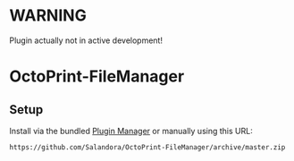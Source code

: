# WARNING

Plugin actually not in active development!

# OctoPrint-FileManager

## Setup

Install via the bundled [Plugin Manager](https://github.com/foosel/OctoPrint/wiki/Plugin:-Plugin-Manager)
or manually using this URL:

    https://github.com/Salandora/OctoPrint-FileManager/archive/master.zip
